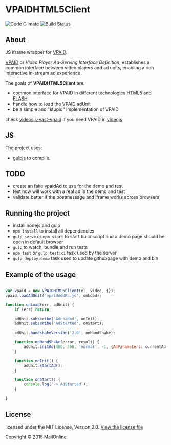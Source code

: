 VPAIDHTML5Client
================
[![Code Climate](https://codeclimate.com/github/MailOnline/VPAIDHTML5Client/badges/gpa.svg)](https://codeclimate.com/github/MailOnline/VPAIDHTML5Client)
[![Build Status](https://travis-ci.org/MailOnline/VPAIDHTML5Client.svg?branch=master)](https://travis-ci.org/MailOnline/VPAIDHTML5Client)

About
-----
JS iframe wrapper for [VPAID](http://www.iab.net/vpaid).

[VPAID](http://www.iab.net/vpaid) or *Video Player Ad-Serving Interface Definition*, establishes a common interface between video players and ad units, enabling a rich interactive in-stream ad experience.

The goals of **VPAIDHTML5Client** are:
  - common interface for VPAID in different technologies [HTML5](https://github.com/MailOnline/VPAIDHTML5Client) and [FLASH](https://github.com/MailOnline/VPAIDFLASHClient).
  - handle how to load the VPAID adUnit
  - be a simple and "stupid" implementation of VPAID

check [videosjs-vast-vpaid](https://github.com/MailOnline/videojs-vast-vpaid) if you need VPAID in [videojs](https://github.com/videojs/video.js)

JS
--

The project uses:
  - [gulpjs](http://gulpjs.com/) to compile.

TODO
----
  - create an fake vpaidAd to use for the demo and test
  - test how will work with a real ad in the demo and test
  - validate better if the postmessage and iframe works across browsers


Running the project
-------------------

  - install nodejs and gulp
  - `npm install` to install all dependencies
  - `gulp serve` or `npm start` to start build script and a demo page should be open in default browser
  - `gulp` to watch, bundle and run tests
  - `npm test` or `gulp test:ci` task used by the server
  - `gulp deploy:demo` task used to update githubpage with demo and bin


Example of the usage
--------------------

```javascript

var vpaid = new VPAIDHTML5Client(el, video, {});
vpaid.loadAdUnit('vpaidAdURL.js', onLoad);

function onLoad(err, adUnit) {
    if (err) return;

    adUnit.subscribe('AdLoaded', onInit);
    adUnit.subscribe('AdStarted', onStart);

    adUnit.handshakeVersion('2.0', onHandShake);

    function onHandShake(error, result) {
        adUnit.initAd(480, 360, 'normal', -1, {AdParameters: currentAd.adParameters}, {});
    }

    function onInit() {
        adUnit.startAd();
    }

    function onStart() {
        console.log('-> AdStarted');
    }

}

```

License
-------
licensed under the MIT License, Version 2.0. [View the license file](LICENSE.md)

Copyright &copy; 2015 MailOnline

